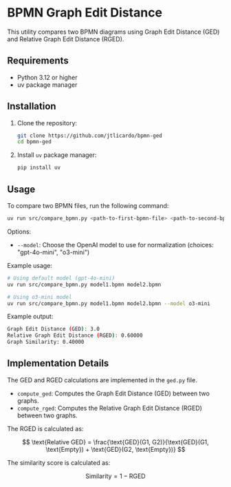 # BPMN Graph Edit Distance

This utility compares two BPMN diagrams using Graph Edit Distance (GED) and Relative Graph Edit Distance (RGED).

## Requirements

- Python 3.12 or higher
- uv package manager

## Installation

1. Clone the repository:

   ```sh
   git clone https://github.com/jtlicardo/bpmn-ged
   cd bpmn-ged
   ```

2. Install `uv` package manager:
   ```sh
   pip install uv
   ```

## Usage

To compare two BPMN files, run the following command:

```sh
uv run src/compare_bpmn.py <path-to-first-bpmn-file> <path-to-second-bpmn-file> [--model MODEL]
```

Options:

- `--model`: Choose the OpenAI model to use for normalization (choices: "gpt-4o-mini", "o3-mini")

Example usage:

```sh
# Using default model (gpt-4o-mini)
uv run src/compare_bpmn.py model1.bpmn model2.bpmn

# Using o3-mini model
uv run src/compare_bpmn.py model1.bpmn model2.bpmn --model o3-mini
```

Example output:

```sh
Graph Edit Distance (GED): 3.0
Relative Graph Edit Distance (RGED): 0.60000
Graph Similarity: 0.40000
```

## Implementation Details

The GED and RGED calculations are implemented in the `ged.py` file.

- `compute_ged`: Computes the Graph Edit Distance (GED) between two graphs.
- `compute_rged`: Computes the Relative Graph Edit Distance (RGED) between two graphs.

The RGED is calculated as:

$$
\text{Relative GED} = \frac{\text{GED}(G1, G2)}{\text{GED}(G1, \text{Empty}) + \text{GED}(G2, \text{Empty})}
$$

The similarity score is calculated as:

$$
\text{Similarity} = 1 - \text{RGED}
$$
